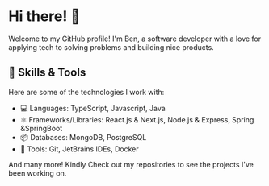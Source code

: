 # Hi there! 👋

Welcome to my GitHub profile! I'm Ben, a software developer with a love for applying tech to solving problems and building nice products. 

## 🔧 Skills & Tools
Here are some of the technologies I work with:

- 💻 Languages: TypeScript, Javascript, Java
- ⚛️ Frameworks/Libraries: React.js & Next.js, Node.js & Express, Spring &SpringBoot
- 📦 Databases: MongoDB, PostgreSQL
- 🚀 Tools: Git, JetBrains IDEs, Docker
  
And many more! Kindly Check out my repositories to see the projects I've been working on.
